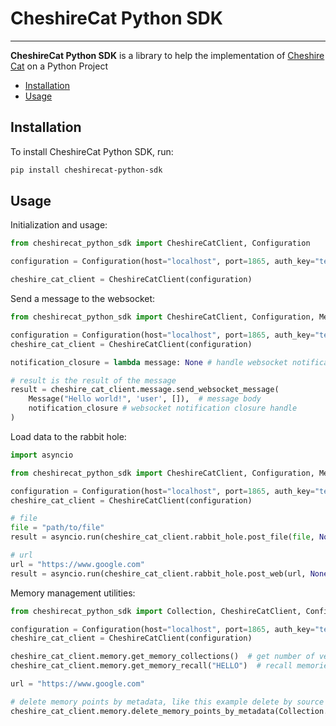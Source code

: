 # CheshireCat Python SDK

----

**CheshireCat Python SDK** is a library to help the implementation
of [Cheshire Cat](https://github.com/matteocacciola/cheshirecat-core) on a Python Project

* [Installation](#installation)
* [Usage](#usage)

## Installation

To install CheshireCat Python SDK, run:

```bash
pip install cheshirecat-python-sdk
```

## Usage
Initialization and usage:

```python
from cheshirecat_python_sdk import CheshireCatClient, Configuration

configuration = Configuration(host="localhost", port=1865, auth_key="test", secure_connection=False)

cheshire_cat_client = CheshireCatClient(configuration)
```
Send a message to the websocket:

```python
from cheshirecat_python_sdk import CheshireCatClient, Configuration, Message

configuration = Configuration(host="localhost", port=1865, auth_key="test", secure_connection=False)
cheshire_cat_client = CheshireCatClient(configuration)

notification_closure = lambda message: None # handle websocket notification, like chat token stream

# result is the result of the message
result = cheshire_cat_client.message.send_websocket_message(
    Message("Hello world!", 'user', []),  # message body
    notification_closure # websocket notification closure handle
)
```

Load data to the rabbit hole:
```python
import asyncio

from cheshirecat_python_sdk import CheshireCatClient, Configuration, Message

configuration = Configuration(host="localhost", port=1865, auth_key="test", secure_connection=False)
cheshire_cat_client = CheshireCatClient(configuration)

# file
file = "path/to/file"
result = asyncio.run(cheshire_cat_client.rabbit_hole.post_file(file, None, None))

# url
url = "https://www.google.com"
result = asyncio.run(cheshire_cat_client.rabbit_hole.post_web(url, None, None))
```

Memory management utilities:

```python
from cheshirecat_python_sdk import Collection, CheshireCatClient, Configuration, Message

configuration = Configuration(host="localhost", port=1865, auth_key="test", secure_connection=False)
cheshire_cat_client = CheshireCatClient(configuration)

cheshire_cat_client.memory.get_memory_collections()  # get number of vectors in the working memory
cheshire_cat_client.memory.get_memory_recall("HELLO")  # recall memories by text

url = "https://www.google.com"

# delete memory points by metadata, like this example delete by source
cheshire_cat_client.memory.delete_memory_points_by_metadata(Collection.DECLARATIVE, {"source": url})
```
